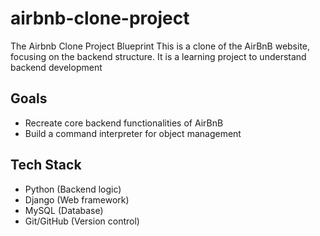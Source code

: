 # airbnb-clone-project
The Airbnb Clone Project Blueprint
This is a clone of the AirBnB website, focusing on the backend structure. It is a learning project to understand backend development

## Goals
- Recreate core backend functionalities of AirBnB
- Build a command interpreter for object management

## Tech Stack
- Python (Backend logic)
- Django (Web framework)
- MySQL (Database)
- Git/GitHub (Version control)
